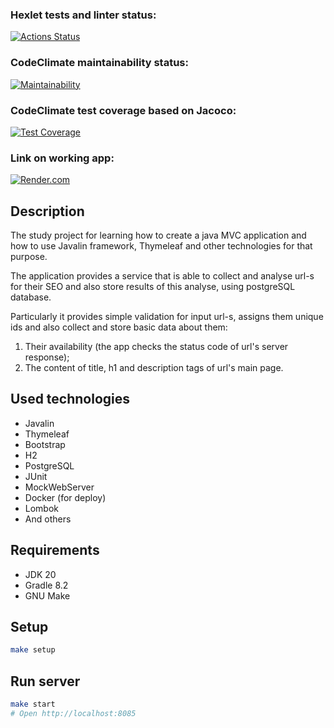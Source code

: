 ### Hexlet tests and linter status:
[![Actions Status](https://github.com/DmitriiGoltsov/java-project-72/workflows/hexlet-check/badge.svg)](https://github.com/DmitriiGoltsov/java-project-72/actions)

### CodeClimate maintainability status:
[![Maintainability](https://api.codeclimate.com/v1/badges/0384964c95093dd6ab20/maintainability)](https://codeclimate.com/github/DmitriiGoltsov/java-project-72/maintainability)

### CodeClimate test coverage based on Jacoco:
[![Test Coverage](https://api.codeclimate.com/v1/badges/0384964c95093dd6ab20/test_coverage)](https://codeclimate.com/github/DmitriiGoltsov/java-project-72/test_coverage)

### Link on working app:
[![Render.com](https://render.com/images/render-banner.png)](https://site-analyzer.onrender.com/)

## Description
The study project for learning how to create a java MVC application and how to use Javalin framework, Thymeleaf and other technologies for that purpose.

The application provides a service that is able to collect and analyse url-s for their SEO and also store results of this analyse, using postgreSQL database. 

Particularly it provides simple validation for input url-s, assigns them unique ids and also collect and store basic data about them:

1) Their availability (the app checks the status code of url's server response);
2) The content of title, h1 and description tags of url's main page.

## Used technologies
* Javalin
* Thymeleaf
* Bootstrap
* H2
* PostgreSQL
* JUnit
* MockWebServer
* Docker (for deploy)
* Lombok
* And others

## Requirements

* JDK 20
* Gradle 8.2
* GNU Make

## Setup

```zsh
make setup
```

## Run server

```zsh
make start
# Open http://localhost:8085
```
